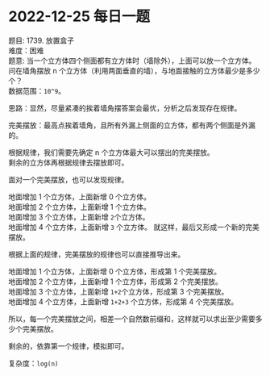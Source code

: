 # 2022-12-25 每日一题


题目: 1739. 放置盒子   
难度：困难    
题意: 当一个立方体四个侧面都有立方体时（墙除外），上面可以放一个立方体。问在墙角摆放 n 个立方体（利用两面垂直的墙），与地面接触的立方体最少是多少个？  
数据范围：`10^9`。  


思路：显然，尽量紧凑的挨着墙角摆答案会最优，分析之后发现存在规律。  

完美摆放：最高点挨着墙角，且所有外漏上侧面的立方体，都有两个侧面是外漏的。  


根据规律，我们需要先确定 n 个立方体最大可以摆出的完美摆放。  
剩余的立方体再根据规律去摆放即可。  


面对一个完美摆放，也可以发现规律。  


地面增加 1 个立方体，上面新增 0 个立方体。  
地面增加 2 个立方体，上面新增 1 个立方体。  
地面增加 3 个立方体，上面新增 `2`个立方体。  
地面增加 4 个立方体，上面新增 `3` 个立方体。 
就这样，最后又形成一个新的完美摆放。  



根据上面的规律，完美摆放的规律也可以直接推导出来。  


地面增加 1 个立方体，上面新增 0 个立方体，形成第 1 个完美摆放。  
地面增加 2 个立方体，上面新增 1 个立方体，形成第 2 个完美摆放。  
地面增加 3 个立方体，上面新增 `1+2`个立方体，形成第 3 个完美摆放。  
地面增加 4 个立方体，上面新增 `1+2+3` 个立方体，形成第 4 个完美摆放。  


所以，每一个完美摆放之间，相差一个自然数前缀和，这样就可以求出至少需要多少个完美摆放。  


剩余的，依靠第一个规律，模拟即可。  


复杂度：`log(n)`






  
